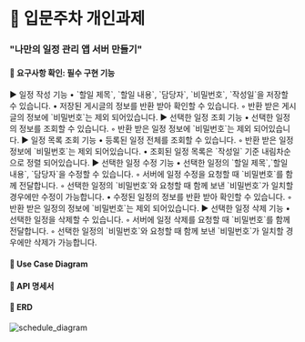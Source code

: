 <h1>📙 입문주차 개인과제</h1>

<h3>"나만의 일정 관리 앱 서버 만들기"</h3>

<h4>📌 요구사항 확인: 필수 구현 기능</h4>

<p>
▶︎ 일정 작성 기능
    • `할일 제목`, `할일 내용`, `담당자`, `비밀번호`, `작성일`을 저장할 수 있습니다.
    • 저장된 게시글의 정보를 반환 받아 확인할 수 있습니다.
        ◦ 반환 받은 게시글의 정보에 `비밀번호`는 제외 되어있습니다.
▶︎ 선택한 일정 조회 기능
    • 선택한 일정의 정보를 조회할 수 있습니다.
        ◦ 반환 받은 일정 정보에 `비밀번호`는 제외 되어있습니다.
▶︎ 일정 목록 조회 기능
    • 등록된 일정 전체를 조회할 수 있습니다.
        ◦ 반환 받은 일정 정보에 `비밀번호`는 제외 되어있습니다.
    • 조회된 일정 목록은 `작성일` 기준 내림차순으로 정렬 되어있습니다.
▶︎ 선택한 일정 수정 기능
    • 선택한 일정의 `할일 제목`,`할일 내용`, `담당자`을 수정할 수 있습니다.
        ◦ 서버에 일정 수정을 요청할 때 `비밀번호`를 함께 전달합니다.
        ◦ 선택한 일정의 `비밀번호`와 요청할 때 함께 보낸 `비밀번호`가 일치할 경우에만 수정이 가능합니다.
    • 수정된 일정의 정보를 반환 받아 확인할 수 있습니다.
        ◦ 반환 받은 일정의 정보에 `비밀번호`는 제외 되어있습니다.
▶︎ 선택한 일정 삭제 기능
    • 선택한 일정을 삭제할 수 있습니다.
        ◦ 서버에 일정 삭제를 요청할 때 `비밀번호`를 함께 전달합니다.
        ◦ 선택한 일정의 `비밀번호`와 요청할 때 함께 보낸 `비밀번호`가 일치할 경우에만 삭제가 가능합니다.

</p>
<h4>📌 Use Case Diagram</h4>


<h4>📌 API 명세서</h4>



<h4>📌 ERD</h4>

![schedule_diagram](https://github.com/oyeonjoo/schedule/assets/109337974/7fe5562d-eea7-4cb4-844d-24526b8b45cc)
